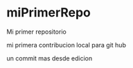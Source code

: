 # miPrimerRepo

Mi primer repositorio 

mi primera contribucion local para git hub

un commit mas desde edicion
